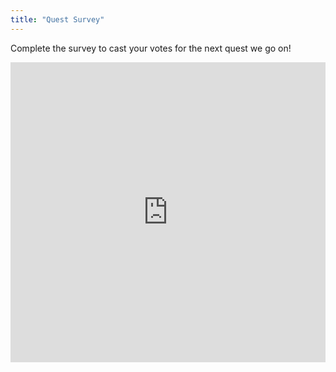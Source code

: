 ```yaml
---
title: "Quest Survey"
---
```


Complete the survey to cast your votes for the next quest we go on!

<iframe width="640px" height= "480px" src= "https://forms.office.com/Pages/ResponsePage.aspx?id=jiH4ugKzZUSpk0o5yXJRsghjUqPv4EpHgMzulq-QedBUM043MzlOUEwyTUI5WjlRTEROTkJGOVBCSS4u&embed=true" frameborder= "0" marginwidth= "0" marginheight= "0" style= "border: none; max-width:100%; max-height:100vh" allowfullscreen webkitallowfullscreen mozallowfullscreen msallowfullscreen>Loading...</iframe>

